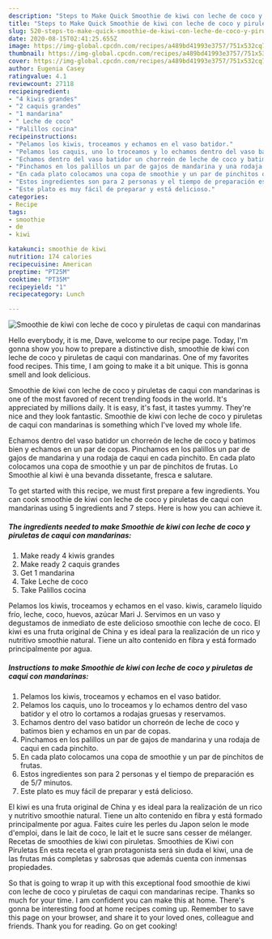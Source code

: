 ```yaml
---
description: "Steps to Make Quick Smoothie de kiwi con leche de coco y piruletas de caqui con mandarinas"
title: "Steps to Make Quick Smoothie de kiwi con leche de coco y piruletas de caqui con mandarinas"
slug: 520-steps-to-make-quick-smoothie-de-kiwi-con-leche-de-coco-y-piruletas-de-caqui-con-mandarinas
date: 2020-08-15T02:41:25.655Z
image: https://img-global.cpcdn.com/recipes/a489bd41993e3757/751x532cq70/smoothie-de-kiwi-con-leche-de-coco-y-piruletas-de-caqui-con-mandarinas-foto-principal.jpg
thumbnail: https://img-global.cpcdn.com/recipes/a489bd41993e3757/751x532cq70/smoothie-de-kiwi-con-leche-de-coco-y-piruletas-de-caqui-con-mandarinas-foto-principal.jpg
cover: https://img-global.cpcdn.com/recipes/a489bd41993e3757/751x532cq70/smoothie-de-kiwi-con-leche-de-coco-y-piruletas-de-caqui-con-mandarinas-foto-principal.jpg
author: Eugenia Casey
ratingvalue: 4.1
reviewcount: 27118
recipeingredient:
- "4 kiwis grandes"
- "2 caquis grandes"
- "1 mandarina"
- " Leche de coco"
- "Palillos cocina"
recipeinstructions:
- "Pelamos los kiwis, troceamos y echamos en el vaso batidor."
- "Pelamos los caquis, uno lo troceamos y lo echamos dentro del vaso batidor y el otro lo cortamos a rodajas gruesas y reservamos."
- "Echamos dentro del vaso batidor un chorreón de leche de coco y batimos bien y echamos en un par de copas."
- "Pinchamos en los palillos un par de gajos de mandarina y una rodaja de caqui en cada pinchito."
- "En cada plato colocamos una copa de smoothie y un par de pinchitos de frutas."
- "Estos ingredientes son para 2 personas y el tiempo de preparación es de 5/7 minutos."
- "Este plato es muy fácil de preparar y está delicioso."
categories:
- Recipe
tags:
- smoothie
- de
- kiwi

katakunci: smoothie de kiwi 
nutrition: 174 calories
recipecuisine: American
preptime: "PT25M"
cooktime: "PT35M"
recipeyield: "1"
recipecategory: Lunch

---
```



![Smoothie de kiwi con leche de coco y piruletas de caqui con mandarinas](https://img-global.cpcdn.com/recipes/a489bd41993e3757/751x532cq70/smoothie-de-kiwi-con-leche-de-coco-y-piruletas-de-caqui-con-mandarinas-foto-principal.jpg)

Hello everybody, it is me, Dave, welcome to our recipe page. Today, I'm gonna show you how to prepare a distinctive dish, smoothie de kiwi con leche de coco y piruletas de caqui con mandarinas. One of my favorites food recipes. This time, I am going to make it a bit unique. This is gonna smell and look delicious.

Smoothie de kiwi con leche de coco y piruletas de caqui con mandarinas is one of the most favored of recent trending foods in the world. It's appreciated by millions daily. It is easy, it's fast, it tastes yummy. They're nice and they look fantastic. Smoothie de kiwi con leche de coco y piruletas de caqui con mandarinas is something which I've loved my whole life.

Echamos dentro del vaso batidor un chorreón de leche de coco y batimos bien y echamos en un par de copas. Pinchamos en los palillos un par de gajos de mandarina y una rodaja de caqui en cada pinchito. En cada plato colocamos una copa de smoothie y un par de pinchitos de frutas. Lo Smoothie al kiwi è una bevanda dissetante, fresca e salutare.


To get started with this recipe, we must first prepare a few ingredients. You can cook smoothie de kiwi con leche de coco y piruletas de caqui con mandarinas using 5 ingredients and 7 steps. Here is how you can achieve it.

<!--inarticleads1-->

##### The ingredients needed to make Smoothie de kiwi con leche de coco y piruletas de caqui con mandarinas:

1. Make ready 4 kiwis grandes
1. Make ready 2 caquis grandes
1. Get 1 mandarina
1. Take  Leche de coco
1. Take Palillos cocina


Pelamos los kiwis, troceamos y echamos en el vaso. kiwis, caramelo líquido frío, leche, coco, huevos, azúcar Mari J. Servimos en un vaso y degustamos de inmediato de este delicioso smoothie con leche de coco. El kiwi es una fruta original de China y es ideal para la realización de un rico y nutritivo smoothie natural. Tiene un alto contenido en fibra y está formado principalmente por agua. 

<!--inarticleads2-->

##### Instructions to make Smoothie de kiwi con leche de coco y piruletas de caqui con mandarinas:

1. Pelamos los kiwis, troceamos y echamos en el vaso batidor.
1. Pelamos los caquis, uno lo troceamos y lo echamos dentro del vaso batidor y el otro lo cortamos a rodajas gruesas y reservamos.
1. Echamos dentro del vaso batidor un chorreón de leche de coco y batimos bien y echamos en un par de copas.
1. Pinchamos en los palillos un par de gajos de mandarina y una rodaja de caqui en cada pinchito.
1. En cada plato colocamos una copa de smoothie y un par de pinchitos de frutas.
1. Estos ingredientes son para 2 personas y el tiempo de preparación es de 5/7 minutos.
1. Este plato es muy fácil de preparar y está delicioso.


El kiwi es una fruta original de China y es ideal para la realización de un rico y nutritivo smoothie natural. Tiene un alto contenido en fibra y está formado principalmente por agua. Faites cuire les perles du Japon selon le mode d&#39;emploi, dans le lait de coco, le lait et le sucre sans cesser de mélanger. Recetas de smoothies de kiwi con piruletas. Smoothies de Kiwi con Piruletas En esta receta el gran protagonista será sin duda el kiwi, una de las frutas más completas y sabrosas que además cuenta con inmensas propiedades. 

So that is going to wrap it up with this exceptional food smoothie de kiwi con leche de coco y piruletas de caqui con mandarinas recipe. Thanks so much for your time. I am confident you can make this at home. There's gonna be interesting food at home recipes coming up. Remember to save this page on your browser, and share it to your loved ones, colleague and friends. Thank you for reading. Go on get cooking!
